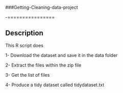 ###Getting-Cleaning-data-project

-================
## Description
This R script does

1- Download the dataset and save it in the data folder

2- Extract the files within the zip file

3- Get the list of files

4- Produce a tidy dataset called tidydataset.txt
